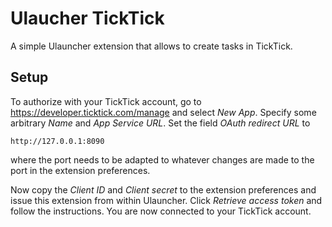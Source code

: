 # Ulaucher TickTick

A simple Ulauncher extension that allows to create tasks in TickTick.


## Setup

To authorize with your TickTick account, go to https://developer.ticktick.com/manage and select *New App*.
Specify some arbitrary *Name* and *App Service URL*. Set the field *OAuth redirect URL* to

```
http://127.0.0.1:8090
```

where the port needs to be adapted to whatever changes are made to the port in the extension preferences.

Now copy the *Client ID* and *Client secret* to the extension preferences and issue this extension from within 
Ulauncher. Click *Retrieve access token* and follow the instructions. You are now connected to your TickTick account.
